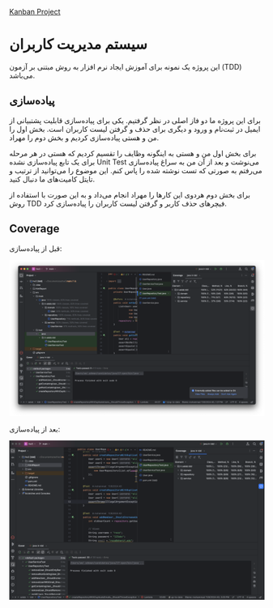 [Kanban Project](https://github.com/users/MohammadMoshtagh/projects/2/views/1)

# سیستم مدیریت کاربران

این پروژه یک نمونه برای آموزش ایجاد نرم افزار به روش مبتنی بر آزمون (TDD) می‌باشد.

## پیاده‌سازی
برای این پروژه ما دو فاز اصلی در نظر گرفتیم. یکی برای پیاده‌سازی قابلیت پشتبیانی از ایمیل در ثبت‌نام و ورود و دیگری برای حذف و گرفتن لیست کاربران است. بخش اول را من و هستی پیاده‌سازی کردیم و بخش دوم را مهراد.

برای بخش اول من و هستی به اینگونه وظایف را تقسیم کردیم که هستی در هر مرحله برای یک تابع پیاده‌سازی نشده Unit Test می‌نوشت و بعد از آن من به سراغ پیاده‌سازی می‌رفتم به صورتی که تست نوشته شده را پاس کنم. این موضوع را می‌توانید از ترتیب و تایتل کامیت‌های ما دنبال کنید. 

برای بخش دوم هردوی این کارها را مهراد انجام می‌داد و به این صورت با استفاده از روش TDD فیچرهای حذف کاربر و گرفتن لیست کاربران را پیاده‌سازی کرد. 

## Coverage
قبل از پیاده‌سازی:

<img src="coverage_result/before_implementation.png">

بعد از پیاده‌سازی:

<img src="coverage_result/after_implementation.png">
